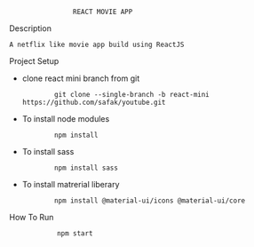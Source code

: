 
                    REACT MOVIE APP
 
 
 Description 
    
    A netflix like movie app build using ReactJS
 
 Project Setup
 
  - clone react mini branch from git 
                
                git clone --single-branch -b react-mini https://github.com/safak/youtube.git

       
  - To install node modules 
                
                npm install 



  - To install sass
                
                npm install sass

  - To install matrerial liberary
                
                npm install @material-ui/icons @material-ui/core

How To Run
                
                npm start 
